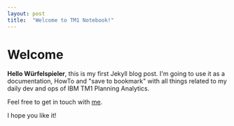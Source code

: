 ```yaml
---
layout: post
title:  "Welcome to TM1 Notebook!"
---
```


# Welcome

**Hello Würfelspieler**, this is my first Jekyll blog post. I'm going to use it as a documentation, HowTo and "save to bookmark" with all things related to my daily dev and ops of IBM TM1 Planning Analytics.

Feel free to get in touch with [me](mailto:kontakt@pschwan).

I hope you like it!
